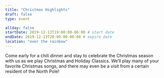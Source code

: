 ```yaml
---
title: "Christmas Highlights"
draft: false
type: event

allday: false
startDate: 2019-12-13T19:00:00-06:00 # start date
endDate: 2019-12-13T20:00:00-06:00 # expire date
location: "over the rainbow"
---
```

Come early for a chili dinner and stay to celebrate the Christmas season with us as we play Christmas and Holiday Classics. We’ll play many of your favorite Christmas songs, and there may even be a visit from a certain resident of the North Pole!
